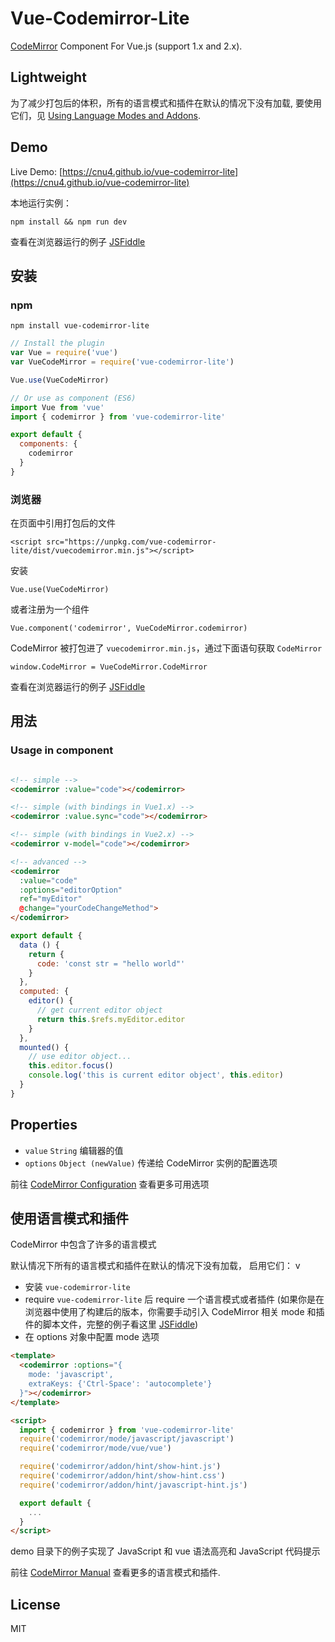# Vue-Codemirror-Lite

[CodeMirror](http://codemirror.net/) Component For Vue.js (support 1.x and 2.x).

## Lightweight

为了减少打包后的体积，所有的语言模式和插件在默认的情况下没有加载, 要使用它们，见 [Using Language Modes and Addons](#using-language-modes-and-addons).

## Demo

Live Demo: [https://cnu4.github.io/vue-codemirror-lite](https://cnu4.github.io/vue-codemirror-lite)

本地运行实例：

`npm install && npm run dev`

查看在浏览器运行的例子 [JSFiddle](https://jsfiddle.net/cnu4/r33vk618)

## 安装

### npm

`npm install vue-codemirror-lite`

```js
// Install the plugin
var Vue = require('vue')
var VueCodeMirror = require('vue-codemirror-lite')

Vue.use(VueCodeMirror)

// Or use as component (ES6)
import Vue from 'vue'
import { codemirror } from 'vue-codemirror-lite'

export default {
  components: {
    codemirror
  }
}
```

### 浏览器

在页面中引用打包后的文件

`<script src="https://unpkg.com/vue-codemirror-lite/dist/vuecodemirror.min.js"></script>`

安装

`Vue.use(VueCodeMirror)`

或者注册为一个组件

`Vue.component('codemirror', VueCodeMirror.codemirror)`

CodeMirror 被打包进了 `vuecodemirror.min.js`，通过下面语句获取 `CodeMirror`

`window.CodeMirror = VueCodeMirror.CodeMirror`

查看在浏览器运行的例子 [JSFiddle](https://jsfiddle.net/cnu4/r33vk618)


## 用法

### Usage in component

```html

<!-- simple -->
<codemirror :value="code"></codemirror>

<!-- simple (with bindings in Vue1.x) -->
<codemirror :value.sync="code"></codemirror>

<!-- simple (with bindings in Vue2.x) -->
<codemirror v-model="code"></codemirror>

<!-- advanced -->
<codemirror
  :value="code"
  :options="editorOption"
  ref="myEditor"
  @change="yourCodeChangeMethod">
</codemirror>
```

```js
export default {
  data () {
    return {
      code: 'const str = "hello world"'
    }
  },
  computed: {
    editor() {
      // get current editor object
      return this.$refs.myEditor.editor
    }
  },
  mounted() {
    // use editor object...
    this.editor.focus()
    console.log('this is current editor object', this.editor)
  }
}
```

## Properties

 - `value` `String` 编辑器的值
 - `options` `Object (newValue)` 传递给 CodeMirror 实例的配置选项

前往 [CodeMirror Configuration](http://codemirror.net/doc/manual.html#config) 查看更多可用选项

## 使用语言模式和插件

CodeMirror 中包含了许多的语言模式

默认情况下所有的语言模式和插件在默认的情况下没有加载， 启用它们：
v
 - 安装 `vue-codemirror-lite`
 - require `vue-codemirror-lite` 后 require 一个语言模式或者插件 (如果你是在浏览器中使用了构建后的版本，你需要手动引入 CodeMirror 相关 mode 和插件的脚本文件，完整的例子看这里 [JSFiddle](https://jsfiddle.net/cnu4/r33vk618))
 - 在 options 对象中配置 mode 选项

```html
<template>
  <codemirror :options="{
    mode: 'javascript',
    extraKeys: {'Ctrl-Space': 'autocomplete'}
  }"></codemirror>
</template>

<script>
  import { codemirror } from 'vue-codemirror-lite'
  require('codemirror/mode/javascript/javascript')
  require('codemirror/mode/vue/vue')

  require('codemirror/addon/hint/show-hint.js')
  require('codemirror/addon/hint/show-hint.css')
  require('codemirror/addon/hint/javascript-hint.js')

  export default {
    ...
  }
</script>
```

demo 目录下的例子实现了 JavaScript 和 vue 语法高亮和 JavaScript 代码提示

前往 [CodeMirror Manual](http://codemirror.net/doc/manual.html) 查看更多的语言模式和插件.


## License
MIT
